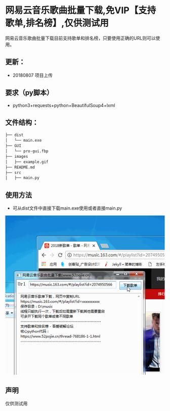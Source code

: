 # 网易云音乐歌曲批量下载,免VIP【支持歌单,排名榜】,仅供测试用
网易云音乐歌曲批量下载目前支持歌单和排名榜，只要使用正确的URL则可以使用。

## 更新：
* 20180807 项目上传

## 要求（py脚本）
* python3+requests+python+BeautifulSoup4+lxml

## 文件结构：
```bash
├── dist
│   └── main.exe
├── GUI
│   └── pro-gui.fbp
├── images
│   ├── example.gif
├── README.md
├── src
│   ├── main.py
```

## 使用方法
* 可从dist文件中直接下载main.exe使用或者直接main.py
   
![](./images/example.gif)

## 声明
仅供测试用
